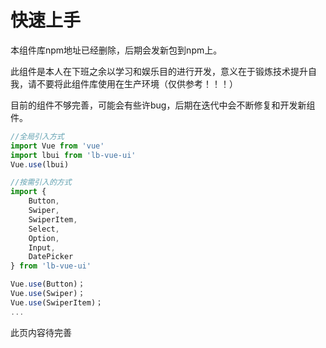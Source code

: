 # 快速上手

本组件库npm地址已经删除，后期会发新包到npm上。

此组件是本人在下班之余以学习和娱乐目的进行开发，意义在于锻炼技术提升自我，请不要将此组件库使用在生产环境（仅供参考！！！）

目前的组件不够完善，可能会有些许bug，后期在迭代中会不断修复和开发新组件。

~~~js
//全局引入方式
import Vue from 'vue'
import lbui from 'lb-vue-ui'
Vue.use(lbui)

//按需引入的方式
import {
    Button,
    Swiper,
    SwiperItem,
    Select,
    Option,
    Input,
    DatePicker
} from 'lb-vue-ui'

Vue.use(Button)；
Vue.use(Swiper)；
Vue.use(SwiperItem)；
...
~~~



此页内容待完善